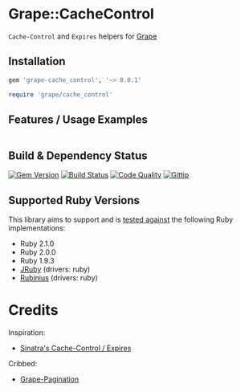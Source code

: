 # Grape::CacheControl

`Cache-Control` and `Expires` helpers for [Grape][grape]

## Installation

```ruby
gem 'grape-cache_control', '~> 0.0.1'
```

```ruby
require 'grape/cache_control'
```
## Features / Usage Examples


```ruby
```

## Build & Dependency Status

[![Gem Version](https://badge.fury.io/rb/grape-cache_control.png)][gem]
[![Build Status](https://travis-ci.org/karlfreeman/grape-cache_control.png)][travis]
[![Code Quality](https://codeclimate.com/github/karlfreeman/grape-cache_control.png)][codeclimate]
[![Gittip](http://img.shields.io/gittip/karlfreeman.png)][gittip]

## Supported Ruby Versions

This library aims to support and is [tested against][travis] the following Ruby
implementations:

* Ruby 2.1.0
* Ruby 2.0.0
* Ruby 1.9.3
* [JRuby][jruby] (drivers: ruby)
* [Rubinius][rubinius] (drivers: ruby)

# Credits

Inspiration:

- [Sinatra's Cache-Control / Expires](https://github.com/sinatra/sinatra/blob/faf2efc670bf4c6076c26d5234c577950c19b699/lib/sinatra/base.rb#L439-L492)

Cribbed:

- [Grape-Pagination](https://github.com/remind101/grape-pagination)

[gem]: https://rubygems.org/gems/grape-cache_control
[travis]: http://travis-ci.org/karlfreeman/grape-cache_control
[codeclimate]: https://codeclimate.com/github/karlfreeman/grape-cache_control
[gittip]: https://www.gittip.com/karlfreeman
[jruby]: http://www.jruby.org
[rubinius]: http://rubini.us

[grape]: http://intridea.github.io/grape
